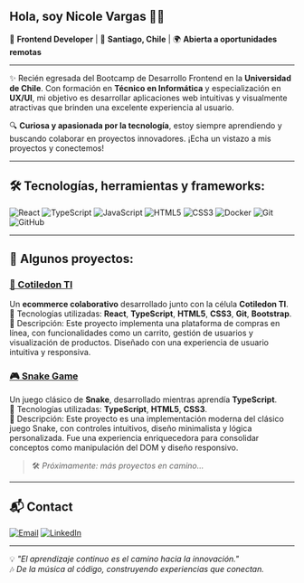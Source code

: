 ## Hola, soy  Nicole Vargas 👩‍💻

🎨 **Frontend Developer** | 📍 **Santiago, Chile** | 🌍 **Abierta a oportunidades remotas**

---

✨ Recién egresada del Bootcamp de Desarrollo Frontend en la **Universidad de Chile**. Con formación en **Técnico en Informática** y especialización en **UX/UI**, mi objetivo es desarrollar aplicaciones web intuitivas y visualmente atractivas que brinden una excelente experiencia al usuario.

🔍 **Curiosa y apasionada por la tecnología**, estoy siempre aprendiendo y buscando colaborar en proyectos innovadores. ¡Echa un vistazo a mis proyectos y conectemos!

---

## 🛠️ Tecnologías, herramientas y frameworks: 

![React](https://img.shields.io/badge/-React-61DAFB?logo=react&logoColor=white&style=for-the-badge)
![TypeScript](https://img.shields.io/badge/-TypeScript-007ACC?logo=typescript&logoColor=white&style=for-the-badge)
![JavaScript](https://img.shields.io/badge/-JavaScript-F7DF1E?logo=javascript&logoColor=black&style=for-the-badge)
![HTML5](https://img.shields.io/badge/-HTML5-E34F26?logo=html5&logoColor=white&style=for-the-badge)
![CSS3](https://img.shields.io/badge/-CSS3-1572B6?logo=css3&logoColor=white&style=for-the-badge)
![Docker](https://img.shields.io/badge/-Docker-2496ED?logo=docker&logoColor=white&style=for-the-badge)
![Git](https://img.shields.io/badge/-Git-F05032?logo=git&logoColor=white&style=for-the-badge)
![GitHub](https://img.shields.io/badge/-GitHub-181717?logo=github&logoColor=white&style=for-the-badge)

---

## 🚀 Algunos proyectos: 

### [🌱 Cotiledon TI](https://github.com/Cotiledon-TI)
Un **ecommerce colaborativo** desarrollado junto con la célula **Cotiledon TI**.  
🔹 Tecnologías utilizadas: **React**, **TypeScript**, **HTML5**, **CSS3**, **Git**, **Bootstrap**.  
🔹 Descripción: Este proyecto implementa una plataforma de compras en línea, con funcionalidades como un carrito, gestión de usuarios y visualización de productos. Diseñado con una experiencia de usuario intuitiva y responsiva.

### [🎮 Snake Game](https://github.com/nvargas-mus/Snake)
Un juego clásico de **Snake**, desarrollado mientras aprendía **TypeScript**.  
🔹 Tecnologías utilizadas: **TypeScript**, **HTML5**, **CSS3**.  
🔹 Descripción: Este proyecto es una implementación moderna del clásico juego Snake, con controles intuitivos, diseño minimalista y lógica personalizada. Fue una experiencia enriquecedora para consolidar conceptos como manipulación del DOM y diseño responsivo.

> 🛠️ *Próximamente: más proyectos en camino...*

---

## 📬 Contact

[![Email](https://img.shields.io/badge/-Email-D14836?logo=gmail&logoColor=white&style=for-the-badge)](mailto:cvargas.mus@gmail.com)
[![LinkedIn](https://img.shields.io/badge/-LinkedIn-0077B5?logo=linkedin&logoColor=white&style=for-the-badge)](https://www.linkedin.com/in/n-vargas/)

---

💡 *"El aprendizaje continuo es el camino hacia la innovación."*  
🎶 *De la música al código, construyendo experiencias que conectan.*


